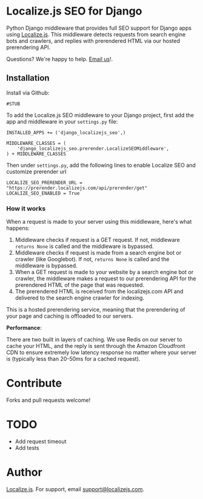 Localize.js SEO for Django
===============

Python Django middleware that provides full SEO support for Django apps using [Localize.js](https://localizejs.com). This middleware detects requests from search engine bots and crawlers, and replies with prerendered HTML via our hosted prerendering API.

Questions? We're happy to help. [Email us](https://localizejs.com/?modal=misc/support)!.

Installation
----------

Install via Github: 

    #STUB

To add the Localize.js SEO middleware to your Django project, first add the app and middleware in your `settings.py` file:
    
    INSTALLED_APPS += ('django_localizejs_seo',)

    MIDDLEWARE_CLASSES = (
        'django_localizejs_seo.prerender.LocalizeSEOMiddleware',
    ) + MIDDLEWARE_CLASSES

Then under `settings.py`, add the following lines to enable Localize SEO and customize prerender url

    LOCALIZE_SEO_PRERENDER_URL = "https://prerender.localizejs.com/api/prerender/get"
    LOCALIZE_SEO_ENABLED = True

### How it works

When a request is made to your server using this middleware, here's what happens:

1. Middleware checks if request is a GET request. If not, middleware `returns None` is called and the middleware is bypassed.
2. Middleware checks if request is made from a search engine bot or crawler (like Googlebot). If not, `returns None` is called and the middleware is bypassed.
3. When a GET request is made to your website by a search engine bot or crawler, the middleware makes a request to our prerendering API for the prerendered HTML of the page that was requested. 
4. The prerendered HTML is received from the localizejs.com API and delivered to the search engine crawler for indexing.

This is a hosted prerendering service, meaning that the prerendering of your page and caching is offloaded to our servers.

**Performance**:

There are two built in layers of caching. We use Redis on our server to cache your HTML, and the reply is sent through the Amazon Cloudfront CDN to ensure extremely low latency response no matter where your server is (typically less than 20-50ms for a cached request).


# Contribute

Forks and pull requests welcome!

# TODO
* Add request timeout
* Add tests

# Author

[Localize.js](https://localizejs.com). For support, email [support@localizejs.com](mailto:support@localizejs.com).

